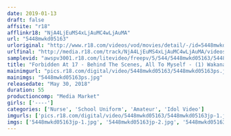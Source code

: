 ```yaml
---
date: 2019-01-13
draft: false
affsite: "r18"
afflinkr18: "NjA4LjEuMS4xLjAuMC4wLjAuMA"
url: "5448mwkd05163"
urloriginal: "http://www.r18.com/videos/vod/movies/detail/-/id=5448mwkd05163"
urlfinal: "http://media.r18.com/track/NjA4LjEuMS4xLjAuMC4wLjAuMA/videos/vod/movies/detail/-/id=5448mwkd05163"
samplevid: "awspv3001.r18.com/litevideo/freepv/5/544/5448mwkd05163/5448mwkd05163_dmb_w.mp4"
title: "Forbidden At 17 - Behind The Scenes, All To Myself - (1) Wakana"
mainimgurl: "pics.r18.com/digital/video/5448mwkd05163/5448mwkd05163ps.jpg"
mainimgs: "5448mwkd05163ps.jpg"
releasedate: "May 30, 2018"
duration: 55
productioncomp: "Media Market"
girls: ['----']
categories: ['Nurse', 'School Uniform', 'Amateur', 'Idol Video']
imgurls: ['pics.r18.com/digital/video/5448mwkd05163/5448mwkd05163jp-1.jpg', 'pics.r18.com/digital/video/5448mwkd05163/5448mwkd05163jp-2.jpg', 'pics.r18.com/digital/video/5448mwkd05163/5448mwkd05163jp-3.jpg', 'pics.r18.com/digital/video/5448mwkd05163/5448mwkd05163jp-4.jpg', 'pics.r18.com/digital/video/5448mwkd05163/5448mwkd05163jp-5.jpg', 'pics.r18.com/digital/video/5448mwkd05163/5448mwkd05163jp-6.jpg', 'pics.r18.com/digital/video/5448mwkd05163/5448mwkd05163jp-7.jpg', 'pics.r18.com/digital/video/5448mwkd05163/5448mwkd05163jp-8.jpg', 'pics.r18.com/digital/video/5448mwkd05163/5448mwkd05163jp-9.jpg', 'pics.r18.com/digital/video/5448mwkd05163/5448mwkd05163jp-10.jpg', 'pics.r18.com/digital/video/5448mwkd05163/5448mwkd05163jp-11.jpg', 'pics.r18.com/digital/video/5448mwkd05163/5448mwkd05163jp-12.jpg', 'pics.r18.com/digital/video/5448mwkd05163/5448mwkd05163jp-13.jpg', 'pics.r18.com/digital/video/5448mwkd05163/5448mwkd05163jp-14.jpg', 'pics.r18.com/digital/video/5448mwkd05163/5448mwkd05163jp-15.jpg', 'pics.r18.com/digital/video/5448mwkd05163/5448mwkd05163jp-16.jpg', 'pics.r18.com/digital/video/5448mwkd05163/5448mwkd05163jp-17.jpg', 'pics.r18.com/digital/video/5448mwkd05163/5448mwkd05163jp-18.jpg', 'pics.r18.com/digital/video/5448mwkd05163/5448mwkd05163jp-19.jpg', 'pics.r18.com/digital/video/5448mwkd05163/5448mwkd05163jp-20.jpg']
imgs: ['5448mwkd05163jp-1.jpg', '5448mwkd05163jp-2.jpg', '5448mwkd05163jp-3.jpg', '5448mwkd05163jp-4.jpg', '5448mwkd05163jp-5.jpg', '5448mwkd05163jp-6.jpg', '5448mwkd05163jp-7.jpg', '5448mwkd05163jp-8.jpg', '5448mwkd05163jp-9.jpg', '5448mwkd05163jp-10.jpg', '5448mwkd05163jp-11.jpg', '5448mwkd05163jp-12.jpg', '5448mwkd05163jp-13.jpg', '5448mwkd05163jp-14.jpg', '5448mwkd05163jp-15.jpg', '5448mwkd05163jp-16.jpg', '5448mwkd05163jp-17.jpg', '5448mwkd05163jp-18.jpg', '5448mwkd05163jp-19.jpg', '5448mwkd05163jp-20.jpg']
---
```

